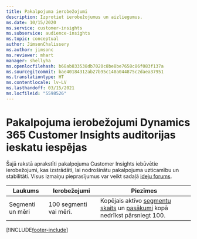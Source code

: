 ```yaml
---
title: Pakalpojuma ierobežojumi
description: Izprotiet ierobežojumus un aizliegumus.
ms.date: 10/15/2020
ms.service: customer-insights
ms.subservice: audience-insights
ms.topic: conceptual
author: JimsonChalissery
ms.author: jimsonc
ms.reviewer: mhart
manager: shellyha
ms.openlocfilehash: b68ab833538db7020c8be8be7658c86f083f137a
ms.sourcegitcommit: bae40184312ab27b95c140a044875c2daea37951
ms.translationtype: HT
ms.contentlocale: lv-LV
ms.lasthandoff: 03/15/2021
ms.locfileid: "5598526"
---
```

# <a name="service-limits-in-dynamics-365-customer-insights-audience-insights-capability"></a>Pakalpojuma ierobežojumi Dynamics 365 Customer Insights auditorijas ieskatu iespējas

Šajā rakstā aprakstīti pakalpojuma Customer Insights iebūvētie ierobežojumi, kas izstrādāti, lai nodrošinātu pakalpojuma uzticamību un stabilitāti. Visus izmaiņu pieprasījumus var veikt sadaļā [ideju forums](https://go.microsoft.com/fwlink/?linkid=2074172). 
 
| Laukums  | Ierobežojumi  | Piezīmes |
|-------------|---------------------------------------------------------------------|---------------------------------------------------------------------|
| Segmenti un mēri | 100 segmenti vai mēri. | Kopējais aktīvo [segmentu skaits](segments.md) un [pasākumi](measures.md) kopā nedrīkst pārsniegt 100.  |


[!INCLUDE[footer-include](../includes/footer-banner.md)]
